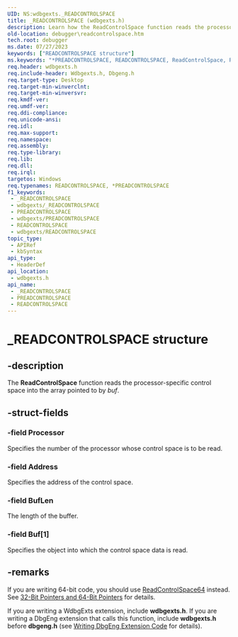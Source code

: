 ```yaml
---
UID: NS:wdbgexts._READCONTROLSPACE
title: _READCONTROLSPACE (wdbgexts.h)
description: Learn how the ReadControlSpace function reads the processor-specific control space into the array pointed to by buf.
old-location: debugger\readcontrolspace.htm
tech.root: debugger
ms.date: 07/27/2023
keywords: ["READCONTROLSPACE structure"]
ms.keywords: "*PREADCONTROLSPACE, READCONTROLSPACE, ReadControlSpace, ReadControlSpace function [Windows Debugging], WdbgExts_Ref_8337344a-4a97-4f74-9be4-8fdd771d8bbf.xml, _READCONTROLSPACE, debugger.readcontrolspace, wdbgexts/ReadControlSpace"
req.header: wdbgexts.h
req.include-header: Wdbgexts.h, Dbgeng.h
req.target-type: Desktop
req.target-min-winverclnt: 
req.target-min-winversvr: 
req.kmdf-ver: 
req.umdf-ver: 
req.ddi-compliance: 
req.unicode-ansi: 
req.idl: 
req.max-support: 
req.namespace: 
req.assembly: 
req.type-library: 
req.lib: 
req.dll: 
req.irql: 
targetos: Windows
req.typenames: READCONTROLSPACE, *PREADCONTROLSPACE
f1_keywords:
 - _READCONTROLSPACE
 - wdbgexts/_READCONTROLSPACE
 - PREADCONTROLSPACE
 - wdbgexts/PREADCONTROLSPACE
 - READCONTROLSPACE
 - wdbgexts/READCONTROLSPACE
topic_type:
 - APIRef
 - kbSyntax
api_type:
 - HeaderDef
api_location:
 - wdbgexts.h
api_name:
 - _READCONTROLSPACE
 - PREADCONTROLSPACE
 - READCONTROLSPACE
---
```


# _READCONTROLSPACE structure

## -description

The <b>ReadControlSpace</b> function reads the processor-specific control space into the array pointed to by <i>buf</i>.

## -struct-fields

### -field Processor

Specifies the number of the processor whose control space is to be read.

### -field Address

Specifies the address of the control space.

### -field BufLen

The length of the buffer.

### -field Buf[1]

Specifies the object into which the control space data is read.

## -remarks

If you are writing 64-bit code, you should use <a href="/windows-hardware/drivers/ddi/wdbgexts/nf-wdbgexts-readcontrolspace64">ReadControlSpace64</a> instead. See <a href="/windows-hardware/drivers/debugger/32-bit-pointers-and-64-bit-pointers">32-Bit Pointers and 64-Bit Pointers</a> for details.

If you are writing a WdbgExts extension, include <b>wdbgexts.h</b>. If you are writing a DbgEng extension that calls this function, include <b>wdbgexts.h</b> before <b>dbgeng.h</b> (see <a href="/windows-hardware/drivers/debugger/writing-dbgeng-extension-code">Writing DbgEng Extension Code</a> for details).

